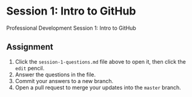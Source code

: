 # Session 1: Intro to GitHub
Professional Development Session 1: Intro to GitHub

## Assignment
1. Click the `session-1-questions.md` file above to open it, then click the `edit` pencil. 
2. Answer the questions in the file.
3. Commit your answers to a new branch.
4. Open a pull request to merge your updates into the `master` branch.
